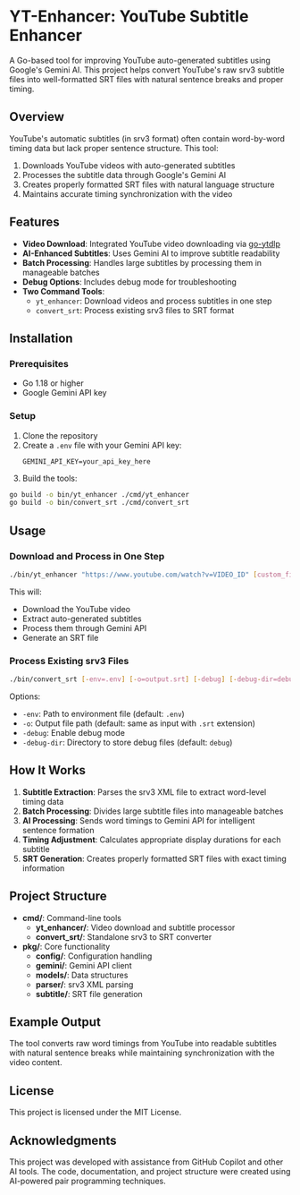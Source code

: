 # YT-Enhancer: YouTube Subtitle Enhancer

A Go-based tool for improving YouTube auto-generated subtitles using Google's Gemini AI. This project helps convert YouTube's raw srv3 subtitle files into well-formatted SRT files with natural sentence breaks and proper timing.

## Overview

YouTube's automatic subtitles (in srv3 format) often contain word-by-word timing data but lack proper sentence structure. This tool:

1. Downloads YouTube videos with auto-generated subtitles
2. Processes the subtitle data through Google's Gemini AI
3. Creates properly formatted SRT files with natural language structure
4. Maintains accurate timing synchronization with the video

## Features

- **Video Download**: Integrated YouTube video downloading via [go-ytdlp](https://github.com/lrstanley/go-ytdlp)
- **AI-Enhanced Subtitles**: Uses Gemini AI to improve subtitle readability
- **Batch Processing**: Handles large subtitles by processing them in manageable batches
- **Debug Options**: Includes debug mode for troubleshooting
- **Two Command Tools**:
  - `yt_enhancer`: Download videos and process subtitles in one step
  - `convert_srt`: Process existing srv3 files to SRT format

## Installation

### Prerequisites
- Go 1.18 or higher
- Google Gemini API key

### Setup
1. Clone the repository
2. Create a `.env` file with your Gemini API key:
   ```
   GEMINI_API_KEY=your_api_key_here
   ```
3. Build the tools:
```bash
go build -o bin/yt_enhancer ./cmd/yt_enhancer
go build -o bin/convert_srt ./cmd/convert_srt
```

## Usage

### Download and Process in One Step

```bash
./bin/yt_enhancer "https://www.youtube.com/watch?v=VIDEO_ID" [custom_filename]
```

This will:
- Download the YouTube video
- Extract auto-generated subtitles
- Process them through Gemini API
- Generate an SRT file

### Process Existing srv3 Files

```bash
./bin/convert_srt [-env=.env] [-o=output.srt] [-debug] [-debug-dir=debug] input.srv3
```

Options:
- `-env`: Path to environment file (default: `.env`)
- `-o`: Output file path (default: same as input with `.srt` extension)
- `-debug`: Enable debug mode
- `-debug-dir`: Directory to store debug files (default: `debug`)

## How It Works

1. **Subtitle Extraction**: Parses the srv3 XML file to extract word-level timing data
2. **Batch Processing**: Divides large subtitle files into manageable batches
3. **AI Processing**: Sends word timings to Gemini API for intelligent sentence formation
4. **Timing Adjustment**: Calculates appropriate display durations for each subtitle
5. **SRT Generation**: Creates properly formatted SRT files with exact timing information

## Project Structure

- **cmd/**: Command-line tools
  - **yt_enhancer/**: Video download and subtitle processor
  - **convert_srt/**: Standalone srv3 to SRT converter
- **pkg/**: Core functionality
  - **config/**: Configuration handling
  - **gemini/**: Gemini API client
  - **models/**: Data structures
  - **parser/**: srv3 XML parsing
  - **subtitle/**: SRT file generation

## Example Output

The tool converts raw word timings from YouTube into readable subtitles with natural sentence breaks while maintaining synchronization with the video content.

## License

This project is licensed under the MIT License.

## Acknowledgments

This project was developed with assistance from GitHub Copilot and other AI tools. The code, documentation, and project structure were created using AI-powered pair programming techniques.